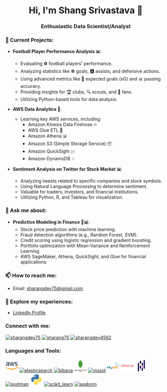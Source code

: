 <h1 align="center">Hi, I'm Shang Srivastava 👋</h1>
<h3 align="center">Enthusiastic Data Scientist/Analyst</h3>

### 🔭 Current Projects:
- **Football Player Performance Analysis 📊**:
  - Evaluating ⚽ football players' performance.
  - Analyzing statistics like ⚽ goals, 🅰️ assists, and defensive actions.
  - Using advanced metrics like 🎯 expected goals (xG) and 📊 passing accuracy.
  - Providing insights for 🏆 clubs, 🔍 scouts, and 👥 fans.
  - Utilizing Python-based tools for data analysis.

- **AWS Data Analytics 🚀**:
  - Learning key AWS services, including:
    - Amazon Kinesis Data Firehose 🔥
    - AWS Glue ETL 🧩
    - Amazon Athena 📊
    - Amazon S3 (Simple Storage Service) 📦
    - Amazon QuickSight 📈
    - Amazon DynamoDB 💡

- **Sentiment Analysis on Twitter for Stock Market 📊**:
  - Analyzing tweets related to specific companies and stock symbols.
  - Using Natural Language Processing to determine sentiment.
  - Valuable for traders, investors, and financial institutions.
  - Utilizing Python, R, and Tableau for visualization.

### 💬 Ask me about:
- **Predictive Modeling in Finance 🤖📊**:
  - Stock price prediction with machine learning.
  - Fraud detection algorithms (e.g., Random Forest, SVM).
  - Credit scoring using logistic regression and gradient boosting.
  - Portfolio optimization with Mean-Variance and Reinforcement Learning.
  - AWS SageMaker, Athena, QuickSight, and Glue for financial applications.

### 📫 How to reach me:
- Email: [sharangdev75@gmail.com](mailto:sharangdev75@gmail.com)

### 📄 Explore my experiences:
- [LinkedIn Profile](https://linkedin.com/in/sharang75)

### Connect with me:
<a href="https://twitter.com/sharangdev75" target="blank"><img align="center" src="https://raw.githubusercontent.com/rahuldkjain/github-profile-readme-generator/master/src/images/icons/Social/twitter.svg" alt="sharangdev75" height="30" width="40" /></a>
<a href="https://linkedin.com/in/sharang75" target="blank"><img align="center" src="https://raw.githubusercontent.com/rahuldkjain/github-profile-readme-generator/master/src/images/icons/Social/linked-in-alt.svg" alt="sharang75" height="30" width="40" /></a>
<a href="https://www.youtube.com/c/sharangdev4562" target="blank"><img align="center" src="https://raw.githubusercontent.com/rahuldkjain/github-profile-readme-generator/master/src/images/icons/Social/youtube.svg" alt="sharangdev4562" height="30" width="40" /></a>

### Languages and Tools:
<a href="https://aws.amazon.com" target="_blank" rel="noreferrer"><img src="https://raw.githubusercontent.com/devicons/devicon/master/icons/amazonwebservices/amazonwebservices-original-wordmark.svg" alt="aws" width="40" height="40"/></a>
<a href="https://www.elastic.co" target="_blank" rel="noreferrer"><img src="https://www.vectorlogo.zone/logos/elastic/elastic-icon.svg" alt="elasticsearch" width="40" height="40"/></a>
<a href="https://www.elastic.co/kibana" target="_blank" rel="noreferrer"><img src="https://www.vectorlogo.zone/logos/elasticco_kibana/elasticco_kibana-icon.svg" alt="kibana" width="40" height="40"/></a>
<a href="https://www.mongodb.com/" target="_blank" rel="noreferrer"><img src="https://raw.githubusercontent.com/devicons/devicon/master/icons/mongodb/mongodb-original-wordmark.svg" alt="mongodb" width="40" height="40"/></a>
<a href="https://www.microsoft.com/en-us/sql-server" target="_blank" rel="noreferrer"><img src="https://www.svgrepo.com/show/303229/microsoft-sql-server-logo.svg" alt="mssql" width="40" height="40"/></a>
<a href="https://www.mysql.com/" target="_blank" rel="noreferrer"><img src="https://raw.githubusercontent.com/devicons/devicon/master/icons/mysql/mysql-original-wordmark.svg" alt="mysql" width="40" height="40"/></a>
<a href="https://www.oracle.com/" target="_blank" rel="noreferrer"><img src="https://raw.githubusercontent.com/devicons/devicon/master/icons/oracle/oracle-original.svg" alt="oracle" width="40" height="40"/></a>
<a href="https://pandas.pydata.org/" target="_blank" rel="noreferrer"><img src="https://raw.githubusercontent.com/devicons/devicon/2ae2a900d2f041da66e950e4d48052658d850630/icons/pandas/pandas-original.svg" alt="pandas" width="40" height="40"/></a>
<a href="https://postman.com" target="_blank" rel="noreferrer"><img src="https://www.vectorlogo.zone/logos/getpostman/getpostman-icon.svg" alt="postman" width="40" height="40"/></a>
<a href="https://www.python.org" target="_blank" rel="noreferrer"><img src="https://raw.githubusercontent.com/devicons/devicon/master/icons/python/python-original.svg" alt="python" width="40" height="40"/></a>
<a href="https://scikit-learn.org/" target="_blank" rel="noreferrer"><img src="https://upload.wikimedia.org/wikipedia/commons/0/05/Scikit_learn_logo_small.svg" alt="scikit_learn" width="40" height="40"/></a>
<a href="https://seaborn.pydata.org/" target="_blank" rel="noreferrer"><img src="https://seaborn.pydata.org/_images/logo-mark-lightbg.svg" alt="seaborn" width="40" height="40"/></a>
